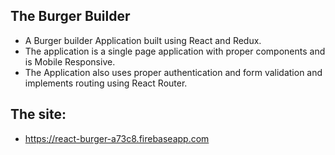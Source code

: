 ## The Burger Builder

* A Burger builder Application built using React and Redux.
* The application is a single page application with proper components and is Mobile Responsive. 
* The Application also uses proper authentication and form validation and implements routing using React Router.

## The site: 
* https://react-burger-a73c8.firebaseapp.com